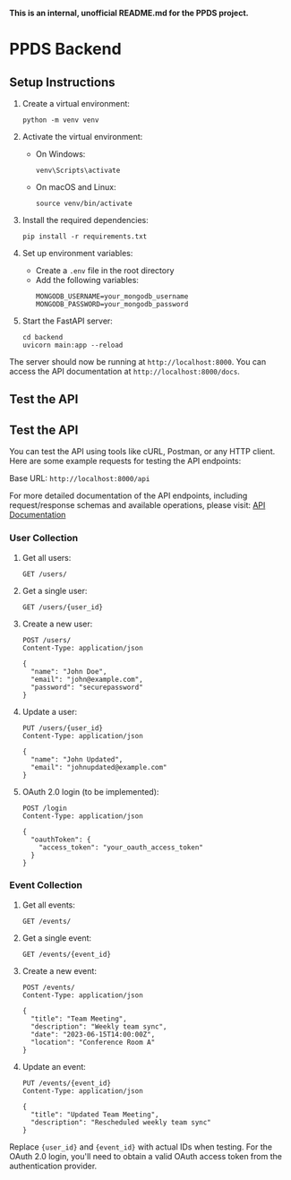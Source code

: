 **This is an internal, unofficial README.md for the PPDS project.**

# PPDS Backend


## Setup Instructions

1. Create a virtual environment:
   ```
   python -m venv venv
   ```

2. Activate the virtual environment:
   - On Windows:
     ```
     venv\Scripts\activate
     ```
   - On macOS and Linux:
     ```
     source venv/bin/activate
     ```

3. Install the required dependencies:
   ```
   pip install -r requirements.txt
   ```

4. Set up environment variables:
   - Create a `.env` file in the root directory
   - Add the following variables:
     ```
     MONGODB_USERNAME=your_mongodb_username
     MONGODB_PASSWORD=your_mongodb_password
     ```

5. Start the FastAPI server:
   ```
   cd backend
   uvicorn main:app --reload
   ```

The server should now be running at `http://localhost:8000`. You can access the API documentation at `http://localhost:8000/docs`.

## Test the API

## Test the API

You can test the API using tools like cURL, Postman, or any HTTP client. Here are some example requests for testing the API endpoints:

Base URL: `http://localhost:8000/api`

For more detailed documentation of the API endpoints, including request/response schemas and available operations, please visit: [API Documentation](http://localhost:8000/docs)

### User Collection

1. Get all users:
   ```
   GET /users/
   ```

2. Get a single user:
   ```
   GET /users/{user_id}
   ```

3. Create a new user:
   ```
   POST /users/
   Content-Type: application/json

   {
     "name": "John Doe",
     "email": "john@example.com",
     "password": "securepassword"
   }
   ```

4. Update a user:
   ```
   PUT /users/{user_id}
   Content-Type: application/json

   {
     "name": "John Updated",
     "email": "johnupdated@example.com"
   }
   ```

5. OAuth 2.0 login (to be implemented):
   ```
   POST /login
   Content-Type: application/json

   {
     "oauthToken": {
       "access_token": "your_oauth_access_token"
     }
   }
   ```

### Event Collection

1. Get all events:
   ```
   GET /events/
   ```

2. Get a single event:
   ```
   GET /events/{event_id}
   ```

3. Create a new event:
   ```
   POST /events/
   Content-Type: application/json

   {
     "title": "Team Meeting",
     "description": "Weekly team sync",
     "date": "2023-06-15T14:00:00Z",
     "location": "Conference Room A"
   }
   ```

4. Update an event:
   ```
   PUT /events/{event_id}
   Content-Type: application/json

   {
     "title": "Updated Team Meeting",
     "description": "Rescheduled weekly team sync"
   }
   ```

Replace `{user_id}` and `{event_id}` with actual IDs when testing. For the OAuth 2.0 login, you'll need to obtain a valid OAuth access token from the authentication provider.